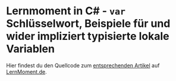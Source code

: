 # Lernmoment in C# - `var` Schlüsselwort, Beispiele für und wider impliziert typisierte lokale Variablen

Hier findest du den Quellcode zum [entsprechenden Artikel](http://www.lernmoment.de/csharp-programmieren/var-schluesselwort/) auf [LernMoment.de](http://www.lernmoment.de).
